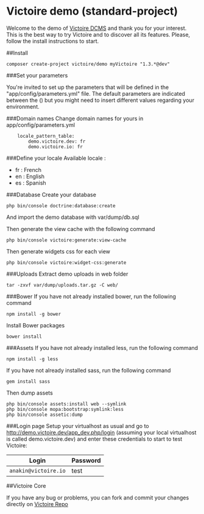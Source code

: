 # Victoire demo (standard-project)

Welcome to the demo of [Victoire DCMS](https://github.com/Victoire/victoire) and thank you for your interest.
This is the best way to try Victoire and to discover all its features.
Please, follow the install instructions to start.

##Install

```
composer create-project victoire/demo myVictoire "1.3.*@dev"
```

###Set your parameters

You're invited to set up the parameters that will be defined in the "app/config/parameters.yml" file.
The default parameters are indicated between the () but you might need to insert different values regarding your environment.

###Domain names
Change domain names for yours in app/config/parameters.yml

```
    locale_pattern_table:
        demo.victoire.dev: fr
        demo.victoire.io: fr
```

###Define your locale
Available locale :

* fr : French
* en : English
* es : Spanish

###Database
Create your database
```
php bin/console doctrine:database:create
```
And import the demo database with var/dump/db.sql

Then generate the view cache with the following command
```
php bin/console victoire:generate:view-cache
```

Then generate widgets css for each view
```
php bin/console victoire:widget-css:generate
```

###Uploads
Extract demo uploads in web folder
```
tar -zxvf var/dump/uploads.tar.gz -C web/
```

###Bower
If you have not already installed bower, run the following command
```
npm install -g bower
```

Install Bower packages
```
bower install
```

###Assets
If you have not already installed less, run the following command
```
npm install -g less
```

If you have not already installed sass, run the following command
```
gem install sass
```

Then dump assets
```
php bin/console assets:install web --symlink
php bin/console mopa:bootstrap:symlink:less
php bin/console assetic:dump
```

###Login page
Setup your virtualhost as usual and go to http://demo.victoire.dev/app_dev.php/login (assuming your local virtualhost is called demo.victoire.dev) and enter these credentials to start to test Victoire:

|Login|Password|
|-----|--------|
|`anakin@victoire.io`|test|

##Victoire Core

If you have any bug or problems, you can fork and commit your changes directly on [Victoire Repo](https://github.com/Victoire/victoire)
